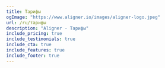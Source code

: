 ```yaml
---
title: Тарифы
ogImage: "https://www.aligner.io/images/aligner-logo.jpeg"
url: /ru/тарифы
description: "Aligner - Тарифы"
include_pricing: true
include_testimonials: true
include_cta: true
include_features: true
include_footer: true
---
```

